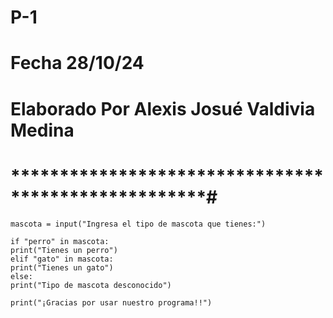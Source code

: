 # P-1
# Fecha 28/10/24
# Elaborado Por Alexis Josué Valdivia Medina 
# ****************************************************#
    mascota = input("Ingresa el tipo de mascota que tienes:")

    if "perro" in mascota:
    print("Tienes un perro")
    elif "gato" in mascota:
    print("Tienes un gato")
    else:
    print("Tipo de mascota desconocido")

    print("¡Gracias por usar nuestro programa!!")
